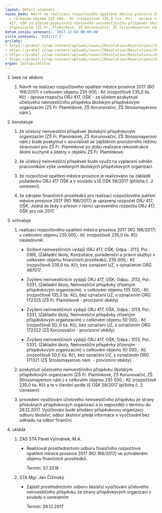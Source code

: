 ```yaml
---
layout: detail_usneseni
nazev_bodu: Návrh na realizaci rozpočtového opatření měsíce prosince 2017 (RO 166/2017)
  v celkovém objemu 235 000,- Kč (rozpočtově 235,0 tis. Kč) - úprava rozpočtu ORJ
  417, OŠK za účelem poskytnutí účelového neinvestičního příspěvku školským příspěvkovým
  organizacím (ZŠ Fr. Plamínkové, ZŠ Korunovační, ZŠ Strossmayerovo nám.).
datum_vzniku_usneseni: '2017-12-04 00:00:00'
cislo_usneseni: '0181/17-Z'
prilohy:
- https://praha7.cz/wp-content/uploads/councilResolution/Resolutions/26924/export/Duvodovazprava~304465.docx
- https://praha7.cz/wp-content/uploads/councilResolution/Resolutions/26924/export/IS_OSK_58_2017_navyseniprispevku_ZS_Provizornistravovani_UR_12_2017~304464.docx
- https://praha7.cz/wp-content/uploads/councilResolution/Resolutions/26924/export/UsneseniRMC_1056_17_R~304463.pdf
- https://praha7.cz/wp-content/uploads/councilResolution/Resolutions/26924/export/export~308404.pdf
organ: zastupitelstvo
---
```

<ol class="urzList_view" id="urzList">
<li id="" class="urzClass1"><span name="1">bere na vědomí</span> 
<ol class="urzOlClass">
<li id="" class="urzClass2" style="TEXT-ALIGN: left"><span><p>Návrh na realizaci rozpočtového opatření měsíce prosince 2017 (RO 166/2017) v celkovém objemu 235 000,- Kč (rozpočtově 235,0 tis. Kč) - úprava rozpočtu ORJ 417, OŠK - za účelem poskytnutí účelového neinvestičního příspěvku školským příspěvkovým organizacím (ZŠ Fr. Plamínkové, ZŠ Korunovační, ZŠ Strossmayerovo nám.).</p></span></li></ol></li>
<li id="" class="urzClass1"><span name="6">konstatuje</span> 
<ol id="" class="urzOlClass">
<li id="" class="urzClass2" style="TEXT-ALIGN: left"><span><p>že účelový neinvestiční příspěvek školským příspěvkovým organizacím (ZŠ Fr. Plamínkové, ZŠ Korunovační, ZŠ Strossmayerovo nám.) bude poskytnut v souvislosti se zajištěním provizorního režimu stravování pro ZŠ Fr. Plamínkové po dobu realizace rekonstrukce školní kuchyně a jídelny v objektu ZŠ Fr. Plamínkové.<br></p></span></li>

<li style="text-align: left;" id="" class="urzClass2"><span><p>že účelový neinvestiční příspěvek bude využit na vyplacení odměn pracovníkům výše uvedených školských příspěvkových organizací.</p></span></li><li style="text-align: left;" id="" class="urzClass2"><span><p>že rozpočtové opatření měsíce prosince je realizováno na základě požadavku ORJ 417 OŠK a v souladu s IS OŠK 58/2017 (příloha č. 2 usnesení).</p></span></li><li style="text-align: left;" id="" class="urzClass2"><span><p>že zdrojem finančních prostředků pro realizaci rozpočtového patření měsíce prosince 2017 (RO 166/2017) je upravený rozpočet ORJ 417, OŠK. Jedná se tedy o přesun v rámci upraveného rozpočtu ORJ 417, OŠK pro rok 2017.</p></span></li></ol></li>
<li id="" class="urzClass1"><span name="24">schvaluje</span> 
<ol id="" class="urzOlClass">
<li id="" class="urzClass2" style="TEXT-ALIGN: left"><span><p>realizaci rozpočtového opatření&nbsp;měsíce prosince 2017 (RO 166/2017) v celkovém objemu 235 000,- Kč (rozpočtově 235,0 tis. Kč) následovně:</p></span>
<ul id="" class="urzUlClass">

<li id="" class="urzClass3" style="TEXT-ALIGN: left"><span><p>Snížení neinvestičních výdajů ORJ 417, OŠK, Odpa.: 3113, Pol.: 5166, (Základní školy, Konzultace, poradenství a právní služby) v celkovém objemu finančních prostředků: 235 000,- Kč (rozpočtově 235,0 tis. Kč), bez označení UZ, s označením ORG 487017.<br></p></span></li><li style="text-align: left;" id="" class="urzClass3"><span><p>Zvýšení neinvestičních výdajů ORJ 417, OŠK, Odpa.: 3113, Pol.: 5331, (Základní školy, Neinvestiční příspěvky zřízeným příspěvkovým organizacím)&nbsp; v celkovém objemu 135 000,- Kč (rozpočtově 135,0 tis. Kč), bez označení UZ, s označením ORG 172325 (ZŠ Fr. Plamínkové - provizorní obědy)<br></p></span></li><li style="text-align: left;" id="" class="urzClass3"><span><p>Zvýšení neinvestičních výdajů ORJ 417, OŠK, Odpa.: 3113, Pol.: 5331, (Základní školy, Neinvestiční příspěvky zřízeným příspěvkovým organizacím) v celkovém objemu 50 000,- Kč (rozpočtově 50, 0 tis. Kč), bez označení UZ, s označením ORG 172322 (ZŠ Korunovační - provizorní obědy).</p></span></li><li style="text-align: left;" id="" class="urzClass3"><span><p>Zvýšení neinvestičních výdajů ORJ 417, OŠK, Odpa.: 3113, Pol.: 5331, (Základní školy, Neinvestiční příspěvky zřízeným příspěvkovým organizacím) v celkovém objemu 50 000,- Kč (rozpočtově 50,0 tis. Kč), bez označení UZ, s označením ORG 171321 (ZŠ Strossmayerovo nám. - provizorní obědy).</p></span></li></ul></li><li style="text-align: left;" id="" class="urzClass2"><span><p>poskytnutí účelového neinvestičního příspěvku školským příspěvkovým organizacím (ZŠ Fr. Plamínkové, ZŠ Korunovační, ZŠ Strossmayerovo nám.) v celkovém objemu 235 000,- Kč (rozpočtově 235,0 tis. Kč) a to v členění podle IS OŠK 58/2017 (příloha č. 2 Usnesení)</p></span></li><li style="text-align: left;" id="" class="urzClass2"><span><p>provedení vyúčtování účelového neinvestičního příspěvku ze strany příslušných příspěvkových organizací a to nejpozději v termínu do 28.12.2017. Vyúčtování bude předáno příspěvkovou organizací odboru školství, odbor školství předá informace o vyúčtování bez odkladu na odbor finanční<br></p></span></li>
</ol></li><li class="urzClass1" id="urzUkoly"><span name="1">ukládá</span><ol class="urzOlClass"><li class="urzClass2"><span><p>ZAS STA Pavel Vyhnánek, M.A.</p></span><ul class="urzUlClass"><li class="urzClass3"><span><p>Realizovat prostřednictvím odboru finančního rozpočtové opatření měsíce prosince 2017 (RO 166/2017) ve schváleném objemu finančních prostředků.</p></span><span class="urzUkolTermin">  Termín:&nbsp;3.1.2018</span></li></ul></li><li class="urzClass2"><span><p>STA Mgr. Jan Čižinský</p></span><ul class="urzUlClass"><li class="urzClass3"><span><p>Zajistit prostřednictvím odboru školství vyúčtování účelového neinvestičního příspěvku ze strany příspěvkových organizací v souladu s usnesením</p></span><span class="urzUkolTermin">  Termín:&nbsp;28.12.2017</span></li></ul></li></ol></li>
</ol>